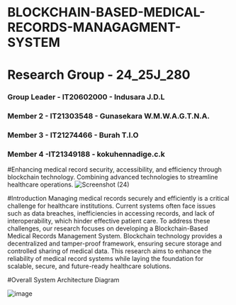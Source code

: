 # BLOCKCHAIN-BASED-MEDICAL-RECORDS-MANAGAGMENT-SYSTEM

# Research Group - 24_25J_280
### Group Leader - IT20602000 - Indusara J.D.L
### Member 2 -  IT21303548 - Gunasekara W.M.W.A.G.T.N.A. 
### Member 3 - IT21274466 - Burah T.I.O 
### Member 4 -IT21349188 - kokuhennadige.c.k

#Enhancing medical record security, accessibility, and efficiency through blockchain technology. Combining advanced technologies to streamline healthcare operations.
![Screenshot (24)](https://github.com/user-attachments/assets/fc8140ce-4ec8-49f5-a036-7d7341c082ec)

#Introduction
Managing medical records securely and efficiently is a critical challenge for healthcare institutions. Current systems often face issues such as data breaches, inefficiencies in accessing records, and lack of interoperability, which hinder effective patient care. To address these challenges, our research focuses on developing a Blockchain-Based Medical Records Management System. Blockchain technology provides a decentralized and tamper-proof framework, ensuring secure storage and controlled sharing of medical data. This research aims to enhance the reliability of medical record systems while laying the foundation for scalable, secure, and future-ready healthcare solutions.

#Overall System Architecture Diagram

![image](https://github.com/user-attachments/assets/44741a22-e6b7-4cfa-915b-d385cbc02aef)


